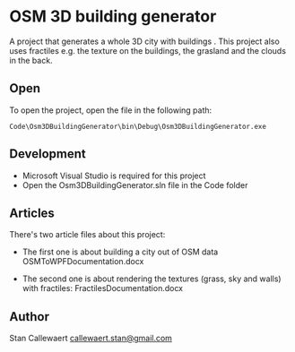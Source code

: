 # OSM 3D building generator

A project that generates a whole 3D city with buildings . This project also uses fractiles e.g. the texture on the buildings, the grasland and the clouds in the back. 

## Open 

To open the project, open the file in the following path:

```
Code\Osm3DBuildingGenerator\bin\Debug\Osm3DBuildingGenerator.exe
```

## Development

- Microsoft Visual Studio is required for this project
- Open the Osm3DBuildingGenerator.sln file in the Code folder

## Articles

There's two article files about this project:

- The first one is about building a city out of OSM data
    OSMToWPFDocumentation.docx

- The second one is about rendering the textures (grass, sky and walls) with fractiles:
    FractilesDocumentation.docx

## Author

Stan Callewaert
callewaert.stan@gmail.com
